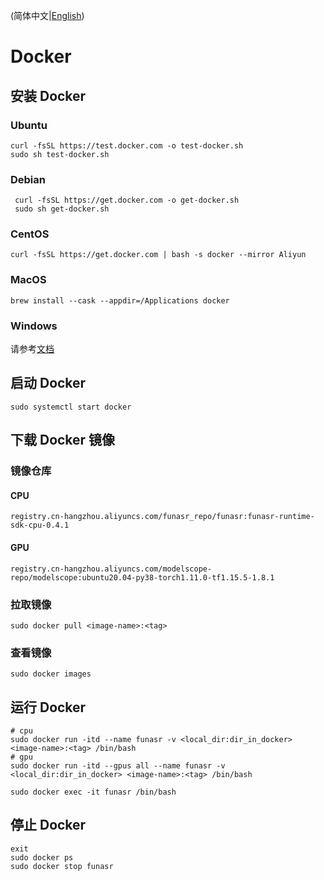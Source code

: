 (简体中文|[English](./docker.md))

# Docker

## 安装 Docker

### Ubuntu

```shell
curl -fsSL https://test.docker.com -o test-docker.sh
sudo sh test-docker.sh
```

### Debian

```shell
 curl -fsSL https://get.docker.com -o get-docker.sh
 sudo sh get-docker.sh
```

### CentOS

```shell
curl -fsSL https://get.docker.com | bash -s docker --mirror Aliyun
```

### MacOS

```shell
brew install --cask --appdir=/Applications docker
```

### Windows

请参考[文档](https://docs.docker.com/desktop/install/windows-install/)

## 启动 Docker

```shell
sudo systemctl start docker
```

## 下载 Docker 镜像

### 镜像仓库

#### CPU

`registry.cn-hangzhou.aliyuncs.com/funasr_repo/funasr:funasr-runtime-sdk-cpu-0.4.1`

#### GPU

`registry.cn-hangzhou.aliyuncs.com/modelscope-repo/modelscope:ubuntu20.04-py38-torch1.11.0-tf1.15.5-1.8.1`

### 拉取镜像

```shell
sudo docker pull <image-name>:<tag>
```

### 查看镜像

```shell
sudo docker images
```

## 运行 Docker

```shell
# cpu
sudo docker run -itd --name funasr -v <local_dir:dir_in_docker> <image-name>:<tag> /bin/bash
# gpu
sudo docker run -itd --gpus all --name funasr -v <local_dir:dir_in_docker> <image-name>:<tag> /bin/bash

sudo docker exec -it funasr /bin/bash
```

## 停止 Docker

```shell
exit
sudo docker ps
sudo docker stop funasr
```
